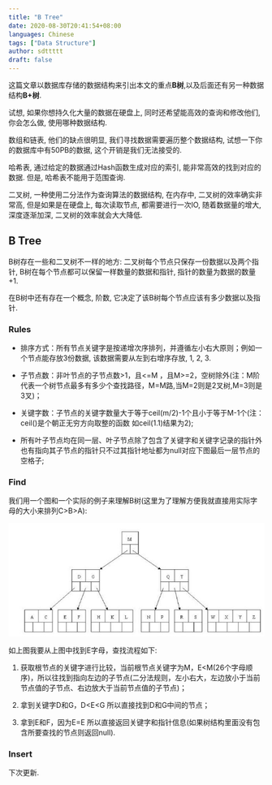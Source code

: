 ```yaml
---
title: "B Tree"
date: 2020-08-30T20:41:54+08:00
languages: Chinese
tags: ["Data Structure"]
author: sdttttt
draft: false
---
```


这篇文章以数据库存储的数据结构来引出本文的重点**B树**,以及后面还有另一种数据结构**B+树**.

试想, 如果你想持久化大量的数据在硬盘上, 同时还希望能高效的查询和修改他们, 你会怎么做, 使用哪种数据结构.

数组和链表, 他们的缺点很明显, 我们寻找数据需要遍历整个数据结构, 试想一下你的数据库中有50PB的数据, 这个开销是我们无法接受的.

哈希表, 通过给定的数据通过Hash函数生成对应的索引, 能非常高效的找到对应的数据. 但是, 哈希表不能用于范围查询.

二叉树, 一种使用二分法作为查询算法的数据结构, 在内存中, 二叉树的效率确实非常高, 但是如果是在硬盘上, 每次读取节点, 都需要进行一次IO, 随着数据量的增大, 深度逐渐加深, 二叉树的效率就会大大降低.

## B Tree

B树存在一些和二叉树不一样的地方: 二叉树每个节点只保存一份数据以及两个指针, B树在每个节点都可以保留一样数量的数据和指针, 指针的数量为数据的数量+1.

在B树中还有存在一个概念, 阶数, 它决定了该B树每个节点应该有多少数据以及指针.

### Rules

- 排序方式：所有节点关键字是按递增次序排列，并遵循左小右大原则；例如一个节点能存放3份数据, 该数据需要从左到右增序存放, 1, 2, 3.

- 子节点数：非叶节点的子节点数>1，且<=M ，且M>=2，空树除外(注：M阶代表一个树节点最多有多少个查找路径，M=M路,当M=2则是2叉树,M=3则是3叉)；

- 关键字数：子节点的关键字数量大于等于ceil(m/2)-1个且小于等于M-1个(注：ceil()是个朝正无穷方向取整的函数 如ceil(1.1)结果为2);

- 所有叶子节点均在同一层、叶子节点除了包含了关键字和关键字记录的指针外也有指向其子节点的指针只不过其指针地址都为null对应下图最后一层节点的空格子;

### Find

我们用一个图和一个实际的例子来理解B树(这里为了理解方便我就直接用实际字母的大小来排列C>B>A):

![BT](/DataStructure/BT.jpg)

如上图我要从上图中找到E字母，查找流程如下:

1. 获取根节点的关键字进行比较，当前根节点关键字为M，E<M(26个字母顺序)，所以往找到指向左边的子节点(二分法规则，左小右大，左边放小于当前节点值的子节点、右边放大于当前节点值的子节点)；

2. 拿到关键字D和G，D<E<G 所以直接找到D和G中间的节点；

3. 拿到E和F，因为E=E 所以直接返回关键字和指针信息(如果树结构里面没有包含所要查找的节点则返回null).


### Insert

下次更新.
